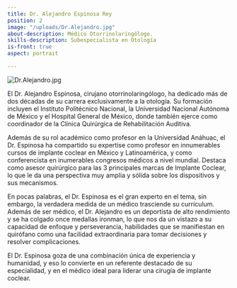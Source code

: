```yaml
---
title: Dr. Alejandro Espinosa Rey
position: 2
image: "/uploads/Dr.Alejandro.jpg"
about-description: Médico Otorrinolaringólogo.
skills-description: Subespecialista en Otología
is-front: true
aspect: portrait

---
```

![Dr.Alejandro.jpg](/uploads/Dr.Alejandro.jpg)

El Dr. Alejandro Espinosa, cirujano otorrinolaringólogo, ha dedicado más de dos décadas de su carrera exclusivamente a la otología. Su formación incluyen el Instituto Politécnico Nacional, la Universidad Nacional Autónoma de México y el Hospital General de México, donde también ejerce como coordinador de la Clínica Quirúrgica de Rehabilitación Auditiva.

Además de su rol académico como profesor en la Universidad Anáhuac, el Dr. Espinosa ha compartido su expertise como profesor en innumerables cursos de implante coclear en México y Latinoamérica, y como conferencista en inumerables congresos médicos a nivel mundial. Destaca como asesor quirúrgico para las 3 principales marcas de Implante Coclear,  lo que le da una perspectiva muy amplia y sólida sobre los dispositivos y sus mecanismos.

En pocas palabras, el Dr. Espinosa es el gran experto en el tema, sin embargo, la verdadera medida de un médico trasciende su currículum.  Además de ser médico, el Dr. Alejandro es un deportista de alto rendimiento y se ha colgado once medallas ironman, lo que nos da un vistazo a su capacidad de enfoque y perseverancia, habilidades que se manifiestan en quirófano como una  facilidad extraordinaria para tomar decisiones y resolver complicaciones.

El Dr. Espinosa goza de una combinación única de  experiencia y humanidad, y eso  lo convierte  en un  referente  destacado de su especialidad, y en el médico ideal para liderar una cirugía de implante coclear.
